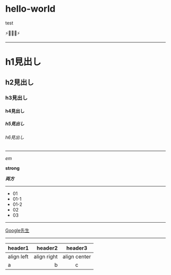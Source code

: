 # hello-world
test

⚡🐶🐱🐥⚡

---

# h1見出し
## h2見出し
### h3見出し
#### h4見出し
##### h5見出し
###### h6見出し

---

*em*

**strong**

***両方***

---

* 01
 * 01-1
 * 01-2
* 02
* 03

---

[Google先生](https://www.google.co.jp/)

---

|header1|header2|header3|
|:--|--:|:--:|
|align left|align right|align center|
|a|b|c|
